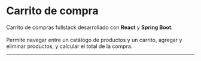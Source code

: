 # Carrito de compra

 Carrito de compras fullstack desarrollado con **React** y **Spring Boot**.  
<br>
Permite navegar entre un catálogo de productos y un carrito, agregar y eliminar productos, y calcular el total de la compra.


---